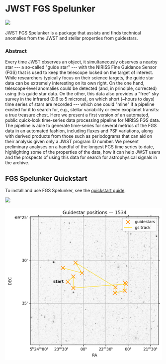 # JWST FGS Spelunker

![](https://github.com/GalagaBits/JWST-FGS-Spelunker/blob/main/fgsspelunker.png)

JWST FGS Spelunker is a package that assists and finds technical anomalies from the JWST and stellar properties from guidestars. 

### Abstract

Every time JWST observes an object, it simultaneously observes a nearby star --- a so-called "guide star" --- with the NIRISS Fine Guidance Sensor (FGS) that is used to keep the telescope locked on the target of interest. While researchers typically focus on their science targets, the guide star data can be extremely interesting on its own right. On the one hand, telescope-level anomalies could be detected (and, in principle, corrected) using this guide star data. On the other, this data also provides a "free" sky survey in the infrared (0.6 to 5 microns), on which short (~hours to days) time series of stars are recorded --- which one could "mine" if a pipeline existed for it to search for, e.g., stellar variability or even exoplanet transits: a true treasure chest. Here we present a first version of an automated, public quick-look time-series data processing pipeline for NIRISS FGS data. The pipeline is able to generate time-series for several metrics of the FGS data in an automated fashion, including fluxes and PSF variations, along with derived products from those such as periodograms that can aid on their analysis given only a JWST program ID number. We present preliminary analyses on a handful of the longest FGS time series to date, highlighting some of the properties of the data, how it can help JWST users and the prospects of using this data for search for astrophysical signals in the archive.

## FGS Spelunker Quickstart

To install and use FGS Spelunker, see the [quickstart guide](https://github.com/GalagaBits/JWST-FGS-Spelunker/blob/main/notebooks/fgs-spelunker_quickstart.ipynb).


![](https://github.com/GalagaBits/JWST-FGS-Spelunker/blob/main/plots/1541movie.gif)

![](https://github.com/GalagaBits/JWST-FGS-Spelunker/blob/main/plots/guidestar_positions.png)